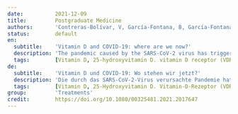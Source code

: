 ```yaml
---
date:          2021-12-09
title:         Postgraduate Medicine
authors:       'Contreras-Bolívar, V, García-Fontana, B, García-Fontana, C, et al.'
status:        default
en:
  subtitle:    'Vitamin D and COVID-19: where are we now?'
  description: 'The pandemic caused by the SARS-CoV-2 virus has triggered great interest in the search for the pathophysiological mechanisms of COVID-19 and its associated hyperinflammatory state. The presence of prognostic factors such as diabetes, cardiovascular disease, hypertension, obesity, and age influence the expression of the disease’s clinical severity. Other elements, such as 25-hydroxyvitamin D (25(OH)D3) concentrations, are currently being studied. Various studies, mostly observational, have sought to demonstrate whether there is truly a relationship between 25(OH)D3 levels and the acquisition and/or severity of the disease. The objective of this study was to carry out a review of the current data that associate vitamin D status with the acquisition, evolution, and/or severity of infection by the SARS-CoV-2 virus and to assess whether prevention through vitamin D supplementation can prevent infection and/or improve the evolution once acquired. Vitamin D system has an immunomodulatory function and plays a significant role in various bacterial and viral infections. The immune function of vitamin D is explained in part by the presence of its receptor (VDR) and its activating enzyme 25-hydroxyvitamin D-1alpha-hydroxylase (CYP27B1) in immune cells. The vitamin D, VDR, and Retinoid X Receptor complex allows the transcription of genes with antimicrobial activities, such as cathelicidins and defensins. COVID-19 characteristically presents a marked hyperimmune state, with the release of proinflammatory cytokines such as IL-6, TNF-α, and IL-1β. Thus, there are biological factors linking vitamin D to the cytokine storm, which can herald some of the most severe consequences of COVID-19, such as acute respiratory distress syndrome. Hypovitaminosis D is widespread worldwide, so the prevention of COVID-19 through vitamin D supplementation is being considered as a possible therapeutic strategy easy to implement. However, more-quality studies and well-designed randomized clinical trials are needed to address this relevant question.'
  tags:        [Vitamin D, 25-hydroxyvitamin D. vitamin D receptor (VDR), 25-hydroxyvitamin D-1alpha-hydroxylase (CYP27B1), SARS-CoV-2, COVID-19]
de:
  subtitle:    'Vitamin D und COVID-19: Wo stehen wir jetzt?'
  description: 'Die durch das SARS-CoV-2-Virus verursachte Pandemie hat großes Interesse an der Suche nach den pathophysiologischen Mechanismen von COVID-19 und dem damit verbundenen hyperinflammatorischen Zustand ausgelöst. Das Vorhandensein prognostischer Faktoren wie Diabetes, Herz-Kreislauf-Erkrankungen, Bluthochdruck, Fettleibigkeit und Alter beeinflussen die Ausprägung des klinischen Schweregrads der Krankheit. Andere Elemente, wie die 25-Hydroxyvitamin D (25(OH)D3)-Konzentration, werden derzeit untersucht. In verschiedenen Studien, zumeist Beobachtungsstudien, wurde versucht nachzuweisen, ob tatsächlich ein Zusammenhang zwischen dem 25(OH)D3-Spiegel und dem Auftreten und/oder dem Schweregrad der Krankheit besteht. Ziel dieser Studie war es, die aktuellen Daten zu überprüfen, die den Vitamin-D-Status mit dem Erwerb, der Entwicklung und/oder dem Schweregrad der Infektion mit dem SARS-CoV-2-Virus in Verbindung bringen, und zu beurteilen, ob eine Prävention durch Vitamin-D-Supplementierung die Infektion verhindern und/oder den einmal erworbenen Verlauf verbessern kann. Das Vitamin-D-System hat eine immunmodulatorische Funktion und spielt eine wichtige Rolle bei verschiedenen bakteriellen und viralen Infektionen. Die Immunfunktion von Vitamin D wird zum Teil durch das Vorhandensein seines Rezeptors (VDR) und seines aktivierenden Enzyms 25-Hydroxyvitamin D-1alpha-Hydroxylase (CYP27B1) in Immunzellen erklärt. Der Vitamin-D-, VDR- und Retinoid-X-Rezeptor-Komplex ermöglicht die Transkription von Genen mit antimikrobiellen Aktivitäten, wie Cathelicidine und Defensine. Charakteristisch für COVID-19 ist ein ausgeprägter Hyperimmunstatus mit der Freisetzung von proinflammatorischen Zytokinen wie IL-6, TNF-α und IL-1β. Es gibt also biologische Faktoren, die Vitamin D mit dem Zytokinsturm in Verbindung bringen, der einige der schwersten Folgen von COVID-19, wie das akute Atemnotsyndrom, ankündigen kann. Hypovitaminose D ist weltweit weit verbreitet, so dass die Vorbeugung von COVID-19 durch eine Vitamin-D-Supplementierung als eine mögliche, leicht umzusetzende therapeutische Strategie in Betracht gezogen wird. Zur Klärung dieser wichtigen Frage sind jedoch mehr qualitativ hochwertige Studien und gut konzipierte randomisierte klinische Studien erforderlich.' 
  tags:        [Vitamin D, 25-Hydroxyvitamin D. Vitamin-D-Rezeptor (VDR), 25-Hydroxyvitamin D-1alpha-Hydroxylase (CYP27B1), SARS-CoV-2, COVID-19]
group:         'Treatments'
credit:        https://doi.org/10.1080/00325481.2021.2017647
---
```

